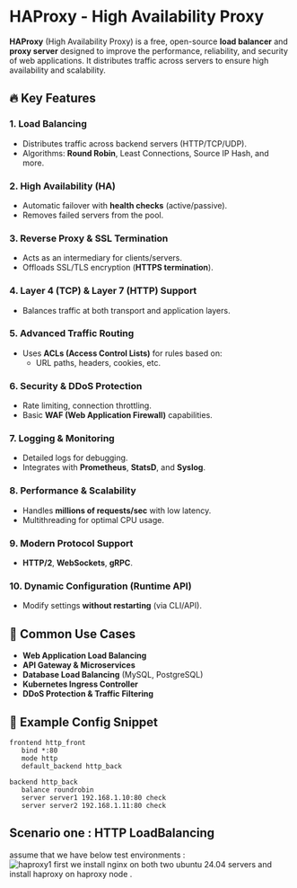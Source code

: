 # HAProxy - High Availability Proxy

**HAProxy** (High Availability Proxy) is a free, open-source **load balancer** and **proxy server** designed to improve the performance, reliability, and security of web applications. It distributes traffic across servers to ensure high availability and scalability.

## 🔥 Key Features

### 1. **Load Balancing**
   - Distributes traffic across backend servers (HTTP/TCP/UDP).
   - Algorithms: **Round Robin**, Least Connections, Source IP Hash, and more.

### 2. **High Availability (HA)**
   - Automatic failover with **health checks** (active/passive).
   - Removes failed servers from the pool.

### 3. **Reverse Proxy & SSL Termination**
   - Acts as an intermediary for clients/servers.
   - Offloads SSL/TLS encryption (**HTTPS termination**).

### 4. **Layer 4 (TCP) & Layer 7 (HTTP) Support**
   - Balances traffic at both transport and application layers.

### 5. **Advanced Traffic Routing**
   - Uses **ACLs (Access Control Lists)** for rules based on:
     - URL paths, headers, cookies, etc.

### 6. **Security & DDoS Protection**
   - Rate limiting, connection throttling.
   - Basic **WAF (Web Application Firewall)** capabilities.

### 7. **Logging & Monitoring**
   - Detailed logs for debugging.
   - Integrates with **Prometheus**, **StatsD**, and **Syslog**.

### 8. **Performance & Scalability**
   - Handles **millions of requests/sec** with low latency.
   - Multithreading for optimal CPU usage.

### 9. **Modern Protocol Support**
   - **HTTP/2**, **WebSockets**, **gRPC**.

### 10. **Dynamic Configuration (Runtime API)**
   - Modify settings **without restarting** (via CLI/API).

## 🚀 Common Use Cases
- **Web Application Load Balancing**
- **API Gateway & Microservices**
- **Database Load Balancing** (MySQL, PostgreSQL)
- **Kubernetes Ingress Controller**
- **DDoS Protection & Traffic Filtering**

## 📜 Example Config Snippet
```haproxy
frontend http_front
   bind *:80
   mode http
   default_backend http_back

backend http_back
   balance roundrobin
   server server1 192.168.1.10:80 check
   server server2 192.168.1.11:80 check
```
## Scenario one : HTTP LoadBalancing

assume that we have below test environments : <br>
![haproxy1](https://github.com/user-attachments/assets/4190d7a9-ad6e-4607-88a7-1567741a681c)
first we install nginx on both two ubuntu 24.04 servers and install haproxy on haproxy node . <br>


